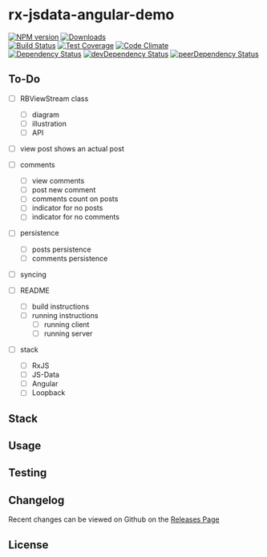 # rx-jsdata-angular-demo 
[![NPM version](https://badge.fury.io/js/rx-jsdata-angular-demo.svg)](http://badge.fury.io/js/rx-jsdata-angular-demo) [![Downloads](http://img.shields.io/npm/dm/rx-jsdata-angular-demo.svg)](http://badge.fury.io/js/rx-jsdata-angular-demo)   
[![Build Status](https://travis-ci.org//rx-jsdata-angular-demo.svg?branch=master)](https://travis-ci.org//rx-jsdata-angular-demo) [![Test Coverage](https://codeclimate.com/github//rx-jsdata-angular-demo/badges/coverage.svg)](https://codeclimate.com/github//rx-jsdata-angular-demo) [![Code Climate](https://codeclimate.com/github//rx-jsdata-angular-demo/badges/gpa.svg)](https://codeclimate.com/github//rx-jsdata-angular-demo)   
[![Dependency Status](https://david-dm.org//rx-jsdata-angular-demo.svg)](https://david-dm.org//rx-jsdata-angular-demo) [![devDependency Status](https://david-dm.org//rx-jsdata-angular-demo/dev-status.svg)](https://david-dm.org//rx-jsdata-angular-demo#info=devDependencies) [![peerDependency Status](https://david-dm.org//rx-jsdata-angular-demo/peer-status.svg)](https://david-dm.org//rx-jsdata-angular-demo#info=peerDependencies)    

## To-Do
- [ ] RBViewStream class 
    - [ ] diagram 
    - [ ] illustration
    - [ ] API
- [ ] view post shows an actual post 
- [ ] comments
    - [ ] view comments 
    - [ ] post new comment 
    - [ ] comments count on posts 
    - [ ] indicator for no posts 
    - [ ] indicator for no comments 
- [ ] persistence
    - [ ] posts persistence
    - [ ] comments persistence 
- [ ] syncing

- [ ] README 
    - [ ] build instructions 
    - [ ] running instructions 
        + [ ] running client 
        + [ ] running server
- [ ] stack 
    + [ ] RxJS 
    + [ ] JS-Data
    + [ ] Angular
    + [ ] Loopback 

## Stack 

## Usage


## Testing


## Changelog

Recent changes can be viewed on Github on the [Releases Page](https://github.com//rx-jsdata-angular-demo/releases)

## License


